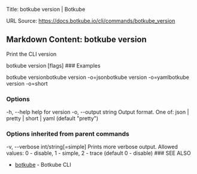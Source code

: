 Title: botkube version | Botkube

URL Source: https://docs.botkube.io/cli/commands/botkube_version

Markdown Content:
botkube version[​](#botkube-version"Directlinktobotkubeversion")
---------------------------------------------------------------------

Print the CLI version

botkube version [flags] ### Examples[​](#examples"DirectlinktoExamples")

botkube versionbotkube version -o=jsonbotkube version -o=yamlbotkube version -o=short

### Options[​](#options"DirectlinktoOptions")

-h, --help            help for version  -o, --output string   Output format. One of: json | pretty | short | yaml (default "pretty")

### Options inherited from parent commands[​](#options-inherited-from-parent-commands"DirectlinktoOptionsinheritedfromparentcommands")

-v, --verbose int/string[=simple] Prints more verbose output. Allowed values: 0 - disable, 1 - simple, 2 - trace (default 0 - disable) ### SEE ALSO[​](#see-also"DirectlinktoSEEALSO")

*   [botkube](https://docs.botkube.io/cli/commands/botkube) - Botkube CLI
